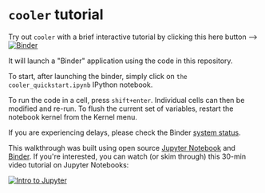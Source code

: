 # `cooler` tutorial

Try out `cooler` with a brief interactive tutorial by clicking this here button --> [![Binder](http://mybinder.org/badge.svg)](http://mybinder.org:/repo/mirnylab/cooler-binder)

It will launch a "Binder" application using the code in this repository.

To start, after launching the binder, simply click on `the cooler_quickstart.ipynb` IPython notebook. 

To run the code in a cell, press `shift+enter`. Individual cells can then be modified and re-run. To flush the current set of variables, restart the notebook kernel from the Kernel menu.

If you are experiencing delays, please check the Binder [system status](http://mybinder.org/status).

This walkthrough was built using open source [Jupyter Notebook](http://jupyter.org/) and [Binder](http://mybinder.org/). If you're interested, you can watch (or skim through) this 30-min video tutorial on Jupyter Notebooks:

[![Intro to Jupyter](http://img.youtube.com/vi/1jknSk9cCLU/0.jpg)](https://www.youtube.com/watch?v=1jknSk9cCLU)
